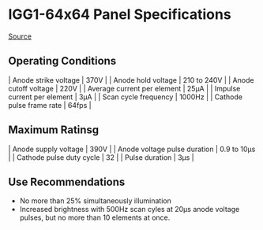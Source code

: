 # IGG1-64x64 Panel Specifications

[Source](http://www.155la3.ru/datafiles/igg1_64x64.pdf)

## Operating Conditions

| Anode strike voltage          | 370V                      |
| Anode hold voltage            | 210 to 240V               |
| Anode cutoff voltage          | 220V                      |
| Average current per element   | 25µA                      |
| Impulse current per element   | 3µA                       |
| Scan cycle frequency          | 1000Hz                    |
| Cathode pulse frame rate      | 64fps                     |

## Maximum Ratinsg

| Anode supply voltage          | 390V                      |
| Anode voltage pulse duration  | 0.9 to 10µs               |
| Cathode pulse duty cycle      | 32                        |
| Pulse duration                | 3µs                       |

## Use Recommendations

* No more than 25% simultaneously illumination
* Increased brightness with 500Hz scan cyles at 20µs anode voltage pulses,
  but no more than 10 elements at once.
